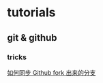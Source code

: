 # tutorials
## git & github
### tricks
[如何同步 Github fork 出来的分支](http://jinlong.github.io/2015/10/12/syncing-a-fork/)
